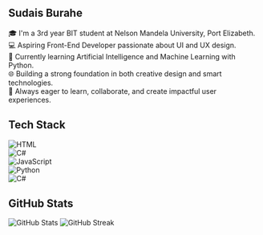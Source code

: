 ##  Sudais Burahe

🎓 I'm a 3rd year BIT student at Nelson Mandela University, Port Elizabeth.  
💻 Aspiring Front-End Developer passionate about UI and UX design.  
🤖 Currently learning Artificial Intelligence and Machine Learning with Python.  
🌐 Building a strong foundation in both creative design and smart technologies.  
🚀 Always eager to learn, collaborate, and create impactful user experiences.  

## Tech Stack

![HTML](https://img.shields.io/badge/HTML5-E34F26?style=for-the-badge&logo=html5&logoColor=white)  
![C#](https://img.shields.io/badge/C#-1572B6?style=for-the-badge&logo=css3&logoColor=white)  
![JavaScript](https://img.shields.io/badge/JavaScript-F7DF1E?style=for-the-badge&logo=javascript&logoColor=black)  
![Python](https://img.shields.io/badge/Python-3776AB?style=for-the-badge&logo=python&logoColor=white)  
![C#](https://img.shields.io/badge/C%23-239120?style=for-the-badge&logo=c-sharp&logoColor=white)

## GitHub Stats
![GitHub Stats](https://github-readme-stats.vercel.app/api?username=sudaisburahe&show_icons=true&theme=radical)
![GitHub Streak](https://github-readme-streak-stats.herokuapp.com/?user=sudaisburahe&theme=radical)
